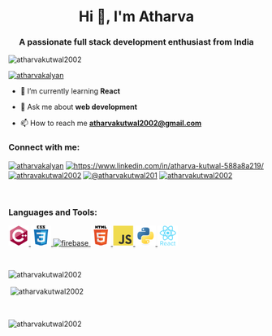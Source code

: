 <!-- ### Hi there I'm Atharva Kutwal 👋

- 🔭 I’m currently studying iin DYPCOE Akurdi
- 🌱 I’m currently learning React .

- 💬 Ask me about Web development and tech .
- 📫 How to reach me: 
  [Click here to visit my Linkedin 👈](www.linkedin.com/in/atharva-kutwal-588a8a219)

- 😄 Pronouns: He/his





<img src="https://github-readme-stats.vercel.app/api?username=atharvakutwal2002&&show_icons=true&title_color=ffffff&icon_color=bb2acf&text_color=daf7dc&bg_color=151515">
 -->
 <h1 align="center">Hi 👋, I'm Atharva</h1>
<h3 align="center">A passionate full stack development enthusiast from India</h3>

<p align="left"> <img src="https://komarev.com/ghpvc/?username=atharvakutwal2002&label=Profile%20views&color=0e75b6&style=flat" alt="atharvakutwal2002" /> </p>

<p align="left"> <a href="https://twitter.com/atharvakalyan" target="blank"><img src="https://img.shields.io/twitter/follow/atharvakalyan?logo=twitter&style=for-the-badge" alt="atharvakalyan" /></a> </p>

- 🌱 I’m currently learning **React**

- 💬 Ask me about **web development**

- 📫 How to reach me **atharvakutwal2002@gmail.com**

<h3 align="left">Connect with me:</h3>
<p align="left">
<a href="https://twitter.com/atharvakalyan" target="blank"><img align="center" src="https://raw.githubusercontent.com/rahuldkjain/github-profile-readme-generator/master/src/images/icons/Social/twitter.svg" alt="atharvakalyan" height="30" width="40" /></a>
<a href="https://linkedin.com/in/https://www.linkedin.com/in/atharva-kutwal-588a8a219/" target="blank"><img align="center" src="https://raw.githubusercontent.com/rahuldkjain/github-profile-readme-generator/master/src/images/icons/Social/linked-in-alt.svg" alt="https://www.linkedin.com/in/atharva-kutwal-588a8a219/" height="30" width="40" /></a>
<a href="https://instagram.com/athravakutwal2002" target="blank"><img align="center" src="https://raw.githubusercontent.com/rahuldkjain/github-profile-readme-generator/master/src/images/icons/Social/instagram.svg" alt="athravakutwal2002" height="30" width="40" /></a>
<a href="https://www.hackerrank.com/@atharvakutwal201" target="blank"><img align="center" src="https://raw.githubusercontent.com/rahuldkjain/github-profile-readme-generator/master/src/images/icons/Social/hackerrank.svg" alt="@atharvakutwal201" height="30" width="40" /></a>
<a href="https://www.leetcode.com/atharvakutwal2002" target="blank"><img align="center" src="https://raw.githubusercontent.com/rahuldkjain/github-profile-readme-generator/master/src/images/icons/Social/leet-code.svg" alt="atharvakutwal2002" height="30" width="40" /></a>
</p>
<br>
<h3 align="left">Languages and Tools:</h3>
<p align="left"> <a href="https://www.w3schools.com/cpp/" target="_blank" rel="noreferrer"> <img src="https://raw.githubusercontent.com/devicons/devicon/master/icons/cplusplus/cplusplus-original.svg" alt="cplusplus" width="40" height="40"/> </a> <a href="https://www.w3schools.com/css/" target="_blank" rel="noreferrer"> <img src="https://raw.githubusercontent.com/devicons/devicon/master/icons/css3/css3-original-wordmark.svg" alt="css3" width="40" height="40"/> </a> <a href="https://firebase.google.com/" target="_blank" rel="noreferrer"> <img src="https://www.vectorlogo.zone/logos/firebase/firebase-icon.svg" alt="firebase" width="40" height="40"/> </a> <a href="https://www.w3.org/html/" target="_blank" rel="noreferrer"> <img src="https://raw.githubusercontent.com/devicons/devicon/master/icons/html5/html5-original-wordmark.svg" alt="html5" width="40" height="40"/> </a> <a href="https://developer.mozilla.org/en-US/docs/Web/JavaScript" target="_blank" rel="noreferrer"> <img src="https://raw.githubusercontent.com/devicons/devicon/master/icons/javascript/javascript-original.svg" alt="javascript" width="40" height="40"/> </a> <a href="https://www.python.org" target="_blank" rel="noreferrer"> <img src="https://raw.githubusercontent.com/devicons/devicon/master/icons/python/python-original.svg" alt="python" width="40" height="40"/> </a> <a href="https://reactjs.org/" target="_blank" rel="noreferrer"> <img src="https://raw.githubusercontent.com/devicons/devicon/master/icons/react/react-original-wordmark.svg" alt="react" width="40" height="40"/> </a> </p><br>

<p><img align="left" src="https://github-readme-stats.vercel.app/api/top-langs?username=atharvakutwal2002&show_icons=true&locale=en&layout=compact" alt="atharvakutwal2002" /></p> <br>

<p>&nbsp;<img align="center" src="https://github-readme-stats.vercel.app/api?username=atharvakutwal2002&show_icons=true&locale=en" alt="atharvakutwal2002" /></p> <br>

<p><img align="center" src="https://github-readme-streak-stats.herokuapp.com/?user=atharvakutwal2002&" alt="atharvakutwal2002" /></p>
